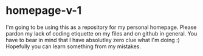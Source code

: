 # homepage-v-1

I'm going to be using this as a repository for my personal homepage. Please pardon my lack of coding etiquette on my files and on github in general. You have to bear in mind that I have absolutley zero clue what I'm doing :) Hopefully you can learn something from my mistakes.
